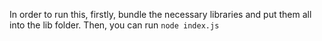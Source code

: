 In order to run this, firstly, bundle the necessary libraries and put them all into the lib folder.
Then, you can run `node index.js`